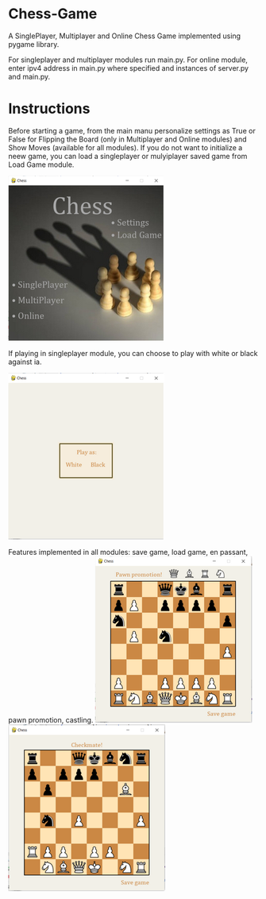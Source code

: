 # Chess-Game
A SinglePlayer, Multiplayer and Online Chess Game implemented using pygame library.

For singleplayer and multiplayer modules run main.py.
For online module, enter ipv4 address in main.py where specified and instances of server.py and main.py.

# Instructions
Before starting a game, from the main manu personalize settings as True or False for Flipping the Board (only in Multiplayer and Online modules) and Show Moves (available for all modules). If you do not want to initialize a neew game, you can load a singleplayer or mulyiplayer saved game from Load Game module.

![Screenshot](screenshots/main_menu.png)

If playing in singleplayer module, you can choose to play with white or black against ia.

![Screenshot](screenshots/singleplayer_menu.png)

Features implemented in all modules: save game, load game, en passant, pawn promotion, castling.
![Screenshot](screenshots/pawn_promotion.png)
![Screenshot](screenshots/checkmate.png)








